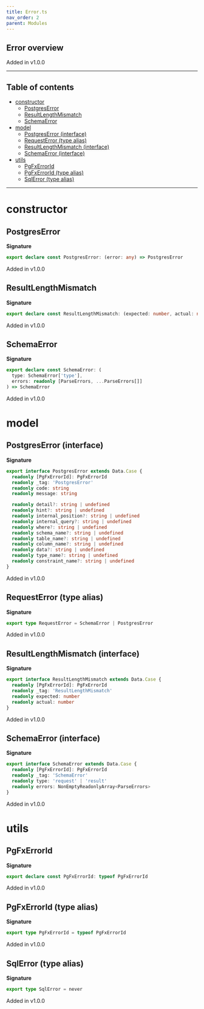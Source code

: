 ```yaml
---
title: Error.ts
nav_order: 2
parent: Modules
---
```


## Error overview

Added in v1.0.0

---

<h2 class="text-delta">Table of contents</h2>

- [constructor](#constructor)
  - [PostgresError](#postgreserror)
  - [ResultLengthMismatch](#resultlengthmismatch)
  - [SchemaError](#schemaerror)
- [model](#model)
  - [PostgresError (interface)](#postgreserror-interface)
  - [RequestError (type alias)](#requesterror-type-alias)
  - [ResultLengthMismatch (interface)](#resultlengthmismatch-interface)
  - [SchemaError (interface)](#schemaerror-interface)
- [utils](#utils)
  - [PgFxErrorId](#pgfxerrorid)
  - [PgFxErrorId (type alias)](#pgfxerrorid-type-alias)
  - [SqlError (type alias)](#sqlerror-type-alias)

---

# constructor

## PostgresError

**Signature**

```ts
export declare const PostgresError: (error: any) => PostgresError
```

Added in v1.0.0

## ResultLengthMismatch

**Signature**

```ts
export declare const ResultLengthMismatch: (expected: number, actual: number) => ResultLengthMismatch
```

Added in v1.0.0

## SchemaError

**Signature**

```ts
export declare const SchemaError: (
  type: SchemaError['type'],
  errors: readonly [ParseErrors, ...ParseErrors[]]
) => SchemaError
```

Added in v1.0.0

# model

## PostgresError (interface)

**Signature**

```ts
export interface PostgresError extends Data.Case {
  readonly [PgFxErrorId]: PgFxErrorId
  readonly _tag: 'PostgresError'
  readonly code: string
  readonly message: string

  readonly detail?: string | undefined
  readonly hint?: string | undefined
  readonly internal_position?: string | undefined
  readonly internal_query?: string | undefined
  readonly where?: string | undefined
  readonly schema_name?: string | undefined
  readonly table_name?: string | undefined
  readonly column_name?: string | undefined
  readonly data?: string | undefined
  readonly type_name?: string | undefined
  readonly constraint_name?: string | undefined
}
```

Added in v1.0.0

## RequestError (type alias)

**Signature**

```ts
export type RequestError = SchemaError | PostgresError
```

Added in v1.0.0

## ResultLengthMismatch (interface)

**Signature**

```ts
export interface ResultLengthMismatch extends Data.Case {
  readonly [PgFxErrorId]: PgFxErrorId
  readonly _tag: 'ResultLengthMismatch'
  readonly expected: number
  readonly actual: number
}
```

Added in v1.0.0

## SchemaError (interface)

**Signature**

```ts
export interface SchemaError extends Data.Case {
  readonly [PgFxErrorId]: PgFxErrorId
  readonly _tag: 'SchemaError'
  readonly type: 'request' | 'result'
  readonly errors: NonEmptyReadonlyArray<ParseErrors>
}
```

Added in v1.0.0

# utils

## PgFxErrorId

**Signature**

```ts
export declare const PgFxErrorId: typeof PgFxErrorId
```

Added in v1.0.0

## PgFxErrorId (type alias)

**Signature**

```ts
export type PgFxErrorId = typeof PgFxErrorId
```

Added in v1.0.0

## SqlError (type alias)

**Signature**

```ts
export type SqlError = never
```

Added in v1.0.0
